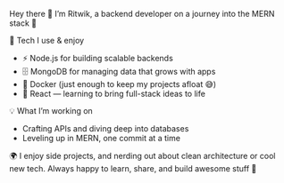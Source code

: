 Hey there 👋
I’m Ritwik, a backend developer on a journey into the MERN stack 🌱

🔧 Tech I use & enjoy
- ⚡ Node.js for building scalable backends
- 🗄️ MongoDB for managing data that grows with apps
- 🐳 Docker (just enough to keep my projects afloat 😅)
- 🎨 React — learning to bring full-stack ideas to life

💡 What I’m working on
- Crafting APIs and diving deep into databases
- Leveling up in MERN, one commit at a time

🌍 I enjoy side projects, and nerding out about clean architecture or cool new tech.
Always happy to learn, share, and build awesome stuff 🚀

<!---
Ritwik10/Ritwik10 is a ✨ special ✨ repository because its `README.md` (this file) appears on your GitHub profile.
You can click the Preview link to take a look at your changes.
--->
